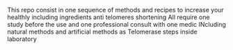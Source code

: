 This repo consist in one sequence of methods and recipes
to increase your healthly including ingredients anti telomeres shortening
All require one study before the use and one professional consult with one medic
INcluding natural methods and artificial methods as Telomerase steps inside laboratory
